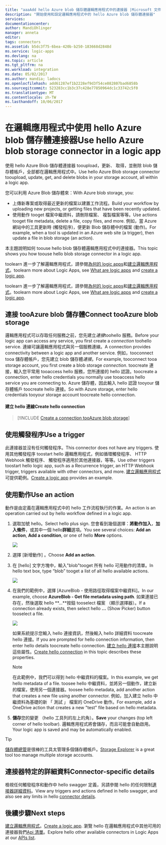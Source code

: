 ```yaml
---
title: "aaaAdd hello Azure blob 儲存體邏輯應用程式中的連接器 |Microsoft 文件"
description: "開始使用和設定邏輯應用程式中的 hello Azure blob 儲存體連接器"
services: 
documentationcenter: 
author: MandiOhlinger
manager: anneta
editor: 
tags: connectors
ms.assetid: b5dc3f75-6bea-420b-b250-183668d2848d
ms.service: logic-apps
ms.devlang: na
ms.topic: article
ms.tgt_pltfrm: na
ms.workload: integration
ms.date: 05/02/2017
ms.author: mandia; ladocs
ms.openlocfilehash: add61287ef1b2228ef9d3f54ce082807bad6858b
ms.sourcegitcommit: 523283cc1b3c37c428e77850964dc1c33742c5f0
ms.translationtype: MT
ms.contentlocale: zh-TW
ms.lasthandoff: 10/06/2017
---
```

# <a name="use-hello-azure-blob-storage-connector-in-a-logic-app"></a><span data-ttu-id="9eb84-103">在邏輯應用程式中使用 hello Azure blob 儲存體連接器</span><span class="sxs-lookup"><span data-stu-id="9eb84-103">Use hello Azure blob storage connector in a logic app</span></span>
<span data-ttu-id="9eb84-104">使用 hello Azure Blob 儲存體連接器 tooupload，更新、 取得，並刪除 blob 儲存體帳戶，全部都在邏輯應用程式中。</span><span class="sxs-lookup"><span data-stu-id="9eb84-104">Use hello Azure Blob storage connector tooupload, update, get, and delete blobs in your storage account, all within a logic app.</span></span>  

<span data-ttu-id="9eb84-105">您可以利用 Azure Blob 儲存體來：</span><span class="sxs-lookup"><span data-stu-id="9eb84-105">With Azure blob storage, you:</span></span>

* <span data-ttu-id="9eb84-106">上傳新專案或取得最近更新的檔案以建置工作流程。</span><span class="sxs-lookup"><span data-stu-id="9eb84-106">Build your workflow by uploading new projects, or getting files that have been recently updated.</span></span>
* <span data-ttu-id="9eb84-107">使用動作 tooget 檔案中繼資料，請刪除檔案、 複製檔案等等。</span><span class="sxs-lookup"><span data-stu-id="9eb84-107">Use actions tooget file metadata, delete a file, copy files, and more.</span></span> <span data-ttu-id="9eb84-108">例如，當 Azure 網站中的工具更新時 (觸發程序)，便更新 Blob 儲存體中的檔案 (動作)。</span><span class="sxs-lookup"><span data-stu-id="9eb84-108">For example, when a tool is updated in an Azure web site (a trigger), then update a file in blob storage (an action).</span></span> 

<span data-ttu-id="9eb84-109">本主題說明如何 toouse hello blob 儲存體邏輯應用程式中的連接器。</span><span class="sxs-lookup"><span data-stu-id="9eb84-109">This topic shows you how toouse hello blob storage connector in a logic app.</span></span>

<span data-ttu-id="9eb84-110">toolearn 進一步了解邏輯應用程式，請參閱[為何的 logic apps](../logic-apps/logic-apps-what-are-logic-apps.md)和[建立邏輯應用程式](../logic-apps/logic-apps-create-a-logic-app.md)。</span><span class="sxs-lookup"><span data-stu-id="9eb84-110">toolearn more about Logic Apps, see [What are logic apps](../logic-apps/logic-apps-what-are-logic-apps.md) and [create a logic app](../logic-apps/logic-apps-create-a-logic-app.md).</span></span>

<span data-ttu-id="9eb84-111">toolearn 進一步了解邏輯應用程式，請參閱[為何的 logic apps](../logic-apps/logic-apps-what-are-logic-apps.md)和[建立邏輯應用程式](../logic-apps/logic-apps-create-a-logic-app.md)。</span><span class="sxs-lookup"><span data-stu-id="9eb84-111">toolearn more about Logic Apps, see [What are logic apps](../logic-apps/logic-apps-what-are-logic-apps.md) and [create a logic app](../logic-apps/logic-apps-create-a-logic-app.md).</span></span>

## <a name="connect-tooazure-blob-storage"></a><span data-ttu-id="9eb84-112">連接 tooAzure blob 儲存體</span><span class="sxs-lookup"><span data-stu-id="9eb84-112">Connect tooAzure blob storage</span></span>
<span data-ttu-id="9eb84-113">邏輯應用程式可以存取任何服務之前，您先建立*連接*toohello 服務。</span><span class="sxs-lookup"><span data-stu-id="9eb84-113">Before your logic app can access any service, you first create a *connection* toohello service.</span></span> <span data-ttu-id="9eb84-114">連線可讓邏輯應用程式與另一個服務連線。</span><span class="sxs-lookup"><span data-stu-id="9eb84-114">A connection provides connectivity between a logic app and another service.</span></span> <span data-ttu-id="9eb84-115">例如，tooconnect tooa 儲存體帳戶，您先建立 blob 儲存體*連接*。</span><span class="sxs-lookup"><span data-stu-id="9eb84-115">For example, tooconnect tooa storage account, you first create a blob storage *connection*.</span></span> <span data-ttu-id="9eb84-116">toocreate 連接，輸入您平常用 tooaccess hello 服務，您所連接的 hello 認證。</span><span class="sxs-lookup"><span data-stu-id="9eb84-116">toocreate a connection, enter hello credentials you normally use tooaccess hello service you are connecting to.</span></span> <span data-ttu-id="9eb84-117">Azure 儲存體，因此輸入 hello 認證 tooyour 儲存體帳戶 toocreate hello 連接。</span><span class="sxs-lookup"><span data-stu-id="9eb84-117">So with Azure storage, enter hello credentials tooyour storage account toocreate hello connection.</span></span> 

#### <a name="create-hello-connection"></a><span data-ttu-id="9eb84-118">建立 hello 連線</span><span class="sxs-lookup"><span data-stu-id="9eb84-118">Create hello connection</span></span>
> [!INCLUDE [Create a connection tooAzure blob storage](../../includes/connectors-create-api-azureblobstorage.md)]

## <a name="use-a-trigger"></a><span data-ttu-id="9eb84-119">使用觸發程序</span><span class="sxs-lookup"><span data-stu-id="9eb84-119">Use a trigger</span></span>
<span data-ttu-id="9eb84-120">此連接器並沒有任何觸發程序。</span><span class="sxs-lookup"><span data-stu-id="9eb84-120">This connector does not have any triggers.</span></span> <span data-ttu-id="9eb84-121">使用其他觸發程序 toostart hello 邏輯應用程式，例如循環觸發程序、 HTTP Webhook 觸發程序、 觸發程序適用於其他連接器，等等。</span><span class="sxs-lookup"><span data-stu-id="9eb84-121">Use other triggers toostart hello logic app, such as a Recurrence trigger, an HTTP Webhook trigger, triggers available with other connectors, and more.</span></span> <span data-ttu-id="9eb84-122">[建立邏輯應用程式](../logic-apps/logic-apps-create-a-logic-app.md) 可提供範例。</span><span class="sxs-lookup"><span data-stu-id="9eb84-122">[Create a logic app](../logic-apps/logic-apps-create-a-logic-app.md) provides an example.</span></span>

## <a name="use-an-action"></a><span data-ttu-id="9eb84-123">使用動作</span><span class="sxs-lookup"><span data-stu-id="9eb84-123">Use an action</span></span>
<span data-ttu-id="9eb84-124">動作是由定義在邏輯應用程式中的 hello 工作流程執行的作業。</span><span class="sxs-lookup"><span data-stu-id="9eb84-124">An action is an operation carried out by hello workflow defined in a logic app.</span></span>

1. <span data-ttu-id="9eb84-125">選取加號 hello。</span><span class="sxs-lookup"><span data-stu-id="9eb84-125">Select hello plus sign.</span></span> <span data-ttu-id="9eb84-126">您會看到幾個選擇：**將動作加入**，**加入條件**，或其中一個 hello**詳細**選項。</span><span class="sxs-lookup"><span data-stu-id="9eb84-126">You see several choices: **Add an action**, **Add a condition**, or one of hello **More** options.</span></span>
   
    ![](./media/connectors-create-api-azureblobstorage/add-action.png)
2. <span data-ttu-id="9eb84-127">選擇 [新增動作] 。</span><span class="sxs-lookup"><span data-stu-id="9eb84-127">Choose **Add an action**.</span></span>
3. <span data-ttu-id="9eb84-128">在 [hello] 文字方塊中，輸入"blob"tooget 所有 hello 可用動作的清單。</span><span class="sxs-lookup"><span data-stu-id="9eb84-128">In hello text box, type “blob” tooget a list of all hello available actions.</span></span>
   
    ![](./media/connectors-create-api-azureblobstorage/actions.png) 
4. <span data-ttu-id="9eb84-129">在我們的範例中，選擇 [AzureBlob - 使用路徑取得檔案中繼資料]。</span><span class="sxs-lookup"><span data-stu-id="9eb84-129">In our example, choose **AzureBlob - Get file metadata using path**.</span></span> <span data-ttu-id="9eb84-130">如果連接已存在，然後選取 hello **...**按鈕 tooselect 檔案 （顯示選擇器）。</span><span class="sxs-lookup"><span data-stu-id="9eb84-130">If a connection already exists, then select hello **...** (Show Picker) button tooselect a file.</span></span>
   
    ![](./media/connectors-create-api-azureblobstorage/sample-file.png)
   
    <span data-ttu-id="9eb84-131">如果系統提示您輸入 hello 連接資訊，然後輸入 hello 詳細資料 toocreate hello 連接。</span><span class="sxs-lookup"><span data-stu-id="9eb84-131">If you are prompted for hello connection information, then enter hello details toocreate hello connection.</span></span> <span data-ttu-id="9eb84-132">[建立 hello 連接](connectors-create-api-azureblobstorage.md#create-the-connection)本主題說明這些屬性。</span><span class="sxs-lookup"><span data-stu-id="9eb84-132">[Create hello connection](connectors-create-api-azureblobstorage.md#create-the-connection) in this topic describes these properties.</span></span> 
   
   > [!NOTE]
   > <span data-ttu-id="9eb84-133">在此範例中，我們可以得到 hello 中繼資料的檔案。</span><span class="sxs-lookup"><span data-stu-id="9eb84-133">In this example, we get hello metadata of a file.</span></span> <span data-ttu-id="9eb84-134">toosee hello 中繼資料，並將另一個動作，建立新的檔案，使用另一個連接器。</span><span class="sxs-lookup"><span data-stu-id="9eb84-134">toosee hello metadata, add another action that creates a new file using another connector.</span></span> <span data-ttu-id="9eb84-135">例如，加入建立 hello 中繼資料為基礎的新 「 測試 」 檔案的 OneDrive 動作。</span><span class="sxs-lookup"><span data-stu-id="9eb84-135">For example, add a OneDrive action that creates a new "test" file based on hello metadata.</span></span> 


5. <span data-ttu-id="9eb84-136">**儲存**您的變更 （hello 工具列的左上的角）。</span><span class="sxs-lookup"><span data-stu-id="9eb84-136">**Save** your changes (top left corner of hello toolbar).</span></span> <span data-ttu-id="9eb84-137">邏輯應用程式將會儲存，而且可能會自動啟用。</span><span class="sxs-lookup"><span data-stu-id="9eb84-137">Your logic app is saved and may be automatically enabled.</span></span>

> [!TIP]
> <span data-ttu-id="9eb84-138">[儲存體總管](http://storageexplorer.com/)是很棒的工具太管理多個儲存體帳戶。</span><span class="sxs-lookup"><span data-stu-id="9eb84-138">[Storage Explorer](http://storageexplorer.com/) is a great tool too manage multiple storage accounts.</span></span>

## <a name="connector-specific-details"></a><span data-ttu-id="9eb84-139">連接器特定的詳細資料</span><span class="sxs-lookup"><span data-stu-id="9eb84-139">Connector-specific details</span></span>

<span data-ttu-id="9eb84-140">檢視任何觸發程序和動作中 hello swagger 定義，另請參閱 hello 的任何限制[連接器詳細資料](/connectors/azureblobconnector/)。</span><span class="sxs-lookup"><span data-stu-id="9eb84-140">View any triggers and actions defined in hello swagger, and also see any limits in hello [connector details](/connectors/azureblobconnector/).</span></span> 

## <a name="next-steps"></a><span data-ttu-id="9eb84-141">後續步驟</span><span class="sxs-lookup"><span data-stu-id="9eb84-141">Next steps</span></span>
<span data-ttu-id="9eb84-142">[建立邏輯應用程式](../logic-apps/logic-apps-create-a-logic-app.md)。</span><span class="sxs-lookup"><span data-stu-id="9eb84-142">[Create a logic app](../logic-apps/logic-apps-create-a-logic-app.md).</span></span> <span data-ttu-id="9eb84-143">瀏覽 hello 在邏輯應用程式中其他可用的連接器我們[Api 清單](apis-list.md)。</span><span class="sxs-lookup"><span data-stu-id="9eb84-143">Explore hello other available connectors in Logic Apps at our [APIs list](apis-list.md).</span></span>

